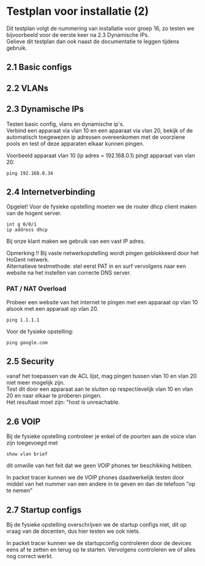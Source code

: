 # Testplan voor installatie (2)

Dit testplan volgt de nummering van installatie voor groep 16, zo testen we bijvoorbeeld voor de eerste keer na 2.3 Dynamische IPs.  
Gelieve dit testplan dan ook naast de documentatie te leggen tijdens gebruik.  

## 2.1 Basic configs

## 2.2 VLANs

## 2.3 Dynamische IPs

Testen basic config, vlans en dynamische ip's.  
Verbind een apparaat via vlan 10 en een apparaat via vlan 20, bekijk of de automatisch toegewezen ip adressen overeenkomen met de voorziene pools en test of deze apparaten elkaar kunnen pingen.  

Voorbeeld apparaat vlan 10 (ip adres = 192.168.0.1) pingt apparaat van vlan 20:  

    ping 192.168.0.34

## 2.4 Internetverbinding  

Opgelet! Voor de fysieke opstelling moeten we de router dhcp client maken van de hogent server.
    
    int g 0/0/1
    ip address dhcp

Bij onze klant maken we gebruik van een vast IP adres.

Opmerking !! Bij vaste netwerkopstelling wordt pingen geblokkeerd door het HoGent netwerk.  
Alternatieve testmethode: stel eerst PAT in en surf vervolgens naar een website na het instellen van correcte DNS server.

### PAT / NAT Overload

Probeer een website van het internet te pingen met een apparaat op vlan 10 alsook met een apparaat op vlan 20.

    ping 1.1.1.1

Voor de fysieke opstelling:

    ping google.com

## 2.5 Security

vanaf het toepassen van de ACL lijst, mag pingen tussen vlan 10 en vlan 20 niet meer mogelijk zijn.  
Test dit door een apparaat aan te sluiten op respectievelijk vlan 10 en vlan 20 en naar elkaar te proberen pingen.  
Het resultaat moet zijn: "host is unreachable.

## 2.6 VOIP

Bij de fysieke opstelling controleer je enkel of de poorten aan de voice vlan zijn toegevoegd met

    show vlan brief

dit omwille van het feit dat we geen VOIP phones ter beschikking hebben.    


In packet tracer kunnen we de VOIP phones daadwerkelijk testen door middel van het nummer van een andere in te geven en dan de telefoon "op te nemen"


## 2.7 Startup configs

Bij de fysieke opstelling overschrijven we de startup configs niet, dit op vraag van de docenten, dus hier testen we ook niets.  

In packet tracer kunnen we de startupconfig controleren door de devices eens af te zetten en terug op te starten. Vervolgens controleren we of alles nog correct werkt.








